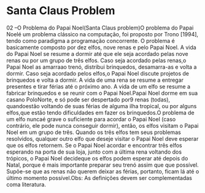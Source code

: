 # Santa Claus Problem

02 –O Problema do Papai Noel(Santa Claus problem)O  problema  do  Papai  Noelé  um  problema  clássico na  computação,  foi  proposto  por Trono  [1994],  tendo  como  paradigma  a programação  concorrente.  O  problema  é basicamente composto por dez elfos, nove renas e pelo Papai Noel. A vida do Papai Noel se resume a dormir até que ele seja acordado pelas nove renas ou por um grupo de três elfos. Caso seja acordado pelas renas,o Papai Noel as amarraao trenó, distribui brinquedos,  desamarra-as  e  volta  a  dormir.  Caso  seja  acordado  pelos elfos,o  Papai Noel discute projetos de brinquedos e volta a dormir. A vida de uma rena se resume a entregar  presentes  e  tirar  férias  até  o  próximo  ano.  A  vida  de  um  elfo  se  resume  a fabricar brinquedos e se reunir com o Papai Noel.Papai Noel dorme em sua casano PoloNorte,  e  só  pode ser  despertado  por9 renas (todas),  quandoestão voltando  de suas férias de alguma ilha tropical, ou por alguns elfos,que estão tendo dificuldades em fazer os brinquedos.O problema de um elfo nuncaé grave o suficiente para acordar o Papai Noel (caso contrário, ele pode nunca conseguir dormir), então, os elfos visitam o Papai Noel em um grupo de três. Quando os três elfos tem seus problemas resolvidos, qualquer outro elfo que deseje visitar o Papai Noel deve esperar que os elfos retornem. Se  o  Papai  Noel  acordar  e  encontrar  três  elfos  esperando na  porta  de sua  loja, junto com  a  última  rena  voltando  dos  trópicos,  o  Papai  Noel  decideque  os  elfos  podem esperar  até  depois  do  Natal,  porque é mais  importante  preparar  seu  trenó  assim que que possível. Supõe-se que as renas não querem deixar as férias, portanto, ficam lá até o último momento possível.Obs: As definições devem ser complementadas coma literatura.
